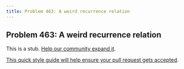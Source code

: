```yaml
---
title: Problem 463: A weird recurrence relation
---
```

## Problem 463: A weird recurrence relation

This is a stub. <a href='https://github.com/freecodecamp/guides/tree/master/src/pages/certifications/coding-interview-prep/project-euler/problem-463-a-weird-recurrence-relation/index.md' target='_blank' rel='nofollow'>Help our community expand it</a>.

<a href='https://github.com/freecodecamp/guides/blob/master/README.md' target='_blank' rel='nofollow'>This quick style guide will help ensure your pull request gets accepted</a>.

<!-- The article goes here, in GitHub-flavored Markdown. Feel free to add YouTube videos, images, and CodePen/JSBin embeds  -->

